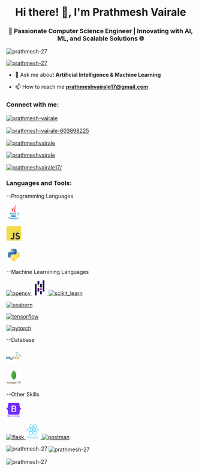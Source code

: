 <!--
**prathmesh-27/prathmesh-27** is a ✨ _special_ ✨ repository because its `README.md` (this file) appears on your GitHub profile.

Here are some ideas to get you started:

- 🔭 I’m currently working on ...
- 🌱 I’m currently learning ...
- 👯 I’m looking to collaborate on ...
- 🤔 I’m looking for help with ...
- 💬 Ask me about ...
- 📫 How to reach me: ...
- 😄 Pronouns: ...
- ⚡ Fun fact: ...
-->
<h1 align="center">Hi there! 👋, I'm Prathmesh Vairale</h1>
<h3 align="center">🚀 Passionate Computer Science Engineer | Innovating with AI, ML, and Scalable Solutions 🌐</h3>

<p align="left"> <img
        src="https://komarev.com/ghpvc/?username=prathmesh-27&label=Profile%20views&color=0e75b6&style=flat"
        alt="prathmesh-27" /> </p>

<p align="left"> <a href="https://github.com/ryo-ma/github-profile-trophy"><img
            src="https://github-profile-trophy.vercel.app/?username=prathmesh-27&no-bg=true" alt="prathmesh-27" /></a>
</p>

- 💬 Ask me about **Artificial Intelligence & Machine Learning**

- 📫 How to reach me **prathmeshvairale17@gmail.com**

<h3 align="left">Connect with me:</h3>
<p align="left">
    <a href="https://codepen.io/prathmesh-vairale" target="blank"><img align="center"
            src="https://raw.githubusercontent.com/rahuldkjain/github-profile-readme-generator/master/src/images/icons/Social/codepen.svg"
            alt="prathmesh-vairale" height="30" width="40" /></a>

  <a href="https://linkedin.com/in/prathmesh-vairale-603898225" target="blank"><img align="center"
            src="https://raw.githubusercontent.com/rahuldkjain/github-profile-readme-generator/master/src/images/icons/Social/linked-in-alt.svg"
            alt="prathmesh-vairale-603898225" height="30" width="40" /></a>

   <a href="https://kaggle.com/prathmeshvairale" target="blank"><img align="center"
            src="https://raw.githubusercontent.com/rahuldkjain/github-profile-readme-generator/master/src/images/icons/Social/kaggle.svg"
            alt="prathmeshvairale" height="30" width="40" /></a>

  <a href="https://www.hackerrank.com/prathmeshvairale" target="blank"><img align="center"
            src="https://raw.githubusercontent.com/rahuldkjain/github-profile-readme-generator/master/src/images/icons/Social/hackerrank.svg"
            alt="prathmeshvairale" height="30" width="40" /></a>

  <a href="https://www.leetcode.com/prathmeshvairale17/" target="blank"><img align="center"
            src="https://raw.githubusercontent.com/rahuldkjain/github-profile-readme-generator/master/src/images/icons/Social/leet-code.svg"
            alt="prathmeshvairale17/" height="30" width="40" /></a>
</p>

<h3 align="left">Languages and Tools:</h3>
--Programming Languages
<p align="left">
    <a href="https://www.java.com" target="_blank" rel="noreferrer"> <img
            src="https://raw.githubusercontent.com/devicons/devicon/master/icons/java/java-original.svg" alt="java"
            width="40" height="40" /> </a>

  <a href="https://developer.mozilla.org/en-US/docs/Web/JavaScript" target="_blank" rel="noreferrer"> <img
            src="https://raw.githubusercontent.com/devicons/devicon/master/icons/javascript/javascript-original.svg"
            alt="javascript" width="40" height="40" /> </a>

  <a href="https://www.python.org" target="_blank" rel="noreferrer"> <img
            src="https://raw.githubusercontent.com/devicons/devicon/master/icons/python/python-original.svg"
            alt="python" width="40" height="40" /> </a>


</p>

--Machine Learnining Languages
<p align="left">
    <a href="https://opencv.org/" target="_blank" rel="noreferrer"> <img
            src="https://www.vectorlogo.zone/logos/opencv/opencv-icon.svg" alt="opencv" width="40" height="40" />
    </a>

  <a href="https://pandas.pydata.org/" target="_blank" rel="noreferrer">
        <img src="https://raw.githubusercontent.com/devicons/devicon/2ae2a900d2f041da66e950e4d48052658d850630/icons/pandas/pandas-original.svg"
            alt="pandas" width="40" height="40" /> </a>
    <a href="https://scikit-learn.org/" target="_blank" rel="noreferrer"> <img
            src="https://upload.wikimedia.org/wikipedia/commons/0/05/Scikit_learn_logo_small.svg" alt="scikit_learn"
            width="40" height="40" /> </a>

  <a href="https://seaborn.pydata.org/" target="_blank" rel="noreferrer"> <img
            src="https://seaborn.pydata.org/_images/logo-mark-lightbg.svg" alt="seaborn" width="40" height="40" />
    </a>

   <a href="https://www.tensorflow.org" target="_blank" rel="noreferrer">
        <img src="https://www.vectorlogo.zone/logos/tensorflow/tensorflow-icon.svg" alt="tensorflow" width="40"
            height="40" /> </a>

   <a href="https://pytorch.org/" target="_blank" rel="noreferrer"> <img
            src="https://www.vectorlogo.zone/logos/pytorch/pytorch-icon.svg" alt="pytorch" width="40" height="40" />
    </a>


</p>

--Database
<p align="left">


   <a href="https://www.mysql.com/" target="_blank" rel="noreferrer"> <img
            src="https://raw.githubusercontent.com/devicons/devicon/master/icons/mysql/mysql-original-wordmark.svg"
            alt="mysql" width="40" height="40" /> </a>

   <a href="https://www.mongodb.com/" target="_blank" rel="noreferrer"> <img
            src="https://raw.githubusercontent.com/devicons/devicon/master/icons/mongodb/mongodb-original-wordmark.svg"
            alt="mongodb" width="40" height="40" /> </a>

</p>

--Other Skills

<p align="left">


  <a href="https://getbootstrap.com" target="_blank" rel="noreferrer"> <img
            src="https://raw.githubusercontent.com/devicons/devicon/master/icons/bootstrap/bootstrap-plain-wordmark.svg"
            alt="bootstrap" width="40" height="40" /> </a>

  <a href="https://flask.palletsprojects.com/" target="_blank" rel="noreferrer"> <img
            src="https://cdn.jsdelivr.net/gh/devicons/devicon@latest/icons/flask/flask-original.svg" alt="flask"
            width="40" height="40" /> </a>
    <a href="https://reactjs.org/" target="_blank" rel="noreferrer"> <img
            src="https://raw.githubusercontent.com/devicons/devicon/master/icons/react/react-original-wordmark.svg"
            alt="react" width="40" height="40" /> </a>
    <a href="https://postman.com" target="_blank" rel="noreferrer"> <img
            src="https://www.vectorlogo.zone/logos/getpostman/getpostman-icon.svg" alt="postman" width="40"
            height="40" /> </a>





</p>

<p><img align="left"
        src="https://github-readme-stats.vercel.app/api/top-langs?username=prathmesh-27&show_icons=true&locale=en&layout=compact"
        alt="prathmesh-27" /></p>

<p>&nbsp;<img align="center"
        src="https://github-readme-stats.vercel.app/api?username=prathmesh-27&show_icons=true&locale=en"
        alt="prathmesh-27" /></p>

<p><img align="center" src="https://github-readme-streak-stats.herokuapp.com/?user=prathmesh-27&" alt="prathmesh-27" />
</p>
